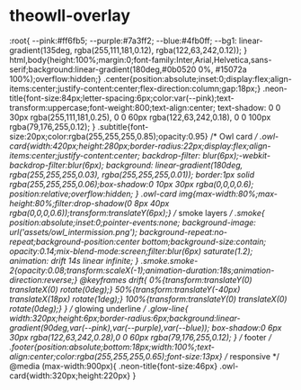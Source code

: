 # theowll-overlay

:root{
  --pink:#ff6fb5;
  --purple:#7a3ff2;
  --blue:#4fb0ff;
  --bg1: linear-gradient(135deg, rgba(255,111,181,0.12), rgba(122,63,242,0.12));
}
html,body{height:100%;margin:0;font-family:Inter,Arial,Helvetica,sans-serif;background:linear-gradient(180deg,#0b0520 0%, #15072a 100%);overflow:hidden;}
.center{position:absolute;inset:0;display:flex;align-items:center;justify-content:center;flex-direction:column;gap:18px;}
.neon-title{font-size:84px;letter-spacing:6px;color:var(--pink);text-transform:uppercase;font-weight:800;text-align:center;
  text-shadow:
    0 0 30px rgba(255,111,181,0.25),
    0 0 60px rgba(122,63,242,0.18),
    0 0 100px rgba(79,176,255,0.12);
  }
.subtitle{font-size:20px;color:rgba(255,255,255,0.85);opacity:0.95}
/* Owl card */
.owl-card{width:420px;height:280px;border-radius:22px;display:flex;align-items:center;justify-content:center;
  backdrop-filter: blur(6px);-webkit-backdrop-filter:blur(6px);
  background: linear-gradient(180deg, rgba(255,255,255,0.03), rgba(255,255,255,0.01));
  border:1px solid rgba(255,255,255,0.06);box-shadow:0 10px 30px rgba(0,0,0,0.6);
  position:relative;overflow:hidden;
}
.owl-card img{max-width:80%;max-height:80%;filter:drop-shadow(0 8px 40px rgba(0,0,0,0.6));transform:translateY(6px);}
/* smoke layers */
.smoke{
  position:absolute;inset:0;pointer-events:none;
  background-image: url('assets/owl_intermission.png');
  background-repeat:no-repeat;background-position:center bottom;background-size:contain;
  opacity:0.14;mix-blend-mode:screen;filter:blur(6px) saturate(1.2);
  animation: drift 14s linear infinite;
}
.smoke.smoke-2{opacity:0.08;transform:scaleX(-1);animation-duration:18s;animation-direction:reverse;}
@keyframes drift{
  0%{transform:translateY(0) translateX(0) rotate(0deg);}
  50%{transform:translateY(-40px) translateX(18px) rotate(1deg);}
  100%{transform:translateY(0) translateX(0) rotate(0deg);}
}
/* glowing underline */
.glow-line{
  width:320px;height:6px;border-radius:6px;background:linear-gradient(90deg,var(--pink),var(--purple),var(--blue));
  box-shadow:0 6px 30px rgba(122,63,242,0.28),0 0 60px rgba(79,176,255,0.12);
}
/* footer */
.footer{position:absolute;bottom:18px;width:100%;text-align:center;color:rgba(255,255,255,0.65);font-size:13px}
/* responsive */
@media (max-width:900px){
  .neon-title{font-size:46px}
  .owl-card{width:320px;height:220px}
}
